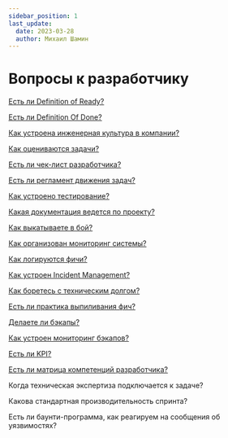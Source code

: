 ```yaml
---
sidebar_position: 1
last_update:
  date: 2023-03-28
  author: Михаил Шамин
---
```

# Вопросы к разработчику

[Есть ли Definition of Ready?](./dor.md)

[Есть ли Definition Of Done?](./dod.md)

[Как устроена инженерная культура в компании?](./culture.md)

[Как оцениваются задачи?](./estimate/index.md)

[Есть ли чек-лист разработчика?](./checklist.md)

[Есть ли регламент движения задач?](../po/task-movement.md)

[Как устроено тестирование?](./test.md)

[Какая документация ведется по проекту?](develop/docs/)

[Как выкатываете в бой?](develop/deploy/)

[Как организован мониторинг системы?](./monitoring.md)

[Как логируются фичи?](./logs.md)

[Как устроен Incident Management?](./incident/index.md)

[Как боретесь с техническим долгом?](./technicalDebt.md)

[Есть ли практика выпиливания фич?](./delete.md)

[Делаете ли бэкапы?](./backup.md)

[Как устроен мониторинг бэкапов?](./backupMonitoring.md)

[Есть ли KPI?](./kpi.md)

[Есть ли матрица компетенций разработчика?](./matrix.md)

Когда техническая экспертиза подключается к задаче?

Какова стандартная производительность спринта?

Есть ли баунти-программа, как реагируем на сообщения об уязвимостях?